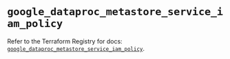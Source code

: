 # `google_dataproc_metastore_service_iam_policy`

Refer to the Terraform Registry for docs: [`google_dataproc_metastore_service_iam_policy`](https://registry.terraform.io/providers/hashicorp/google-beta/6.48.0/docs/resources/google_dataproc_metastore_service_iam_policy).
